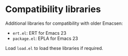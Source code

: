 Compatibility libraries
=======================

Additional libraries for compatibility with older Emacsen:

- `ert.el`:  ERT for Emacs 23
- `package.el`: EPLA for Emacs 23

Load `load.el` to load these libraries if required.
